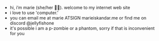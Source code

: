 - hi, i’m marie (she/her 🏳️‍⚧️). welcome to my internet web site
- i love to use 'computer.'
- you can email me at marie ATSIGN marieiskandar.me or find me on discord @jellyfishone
- it's possible i am a p-zombie or a phantom, sorry if that is inconvenient for you
